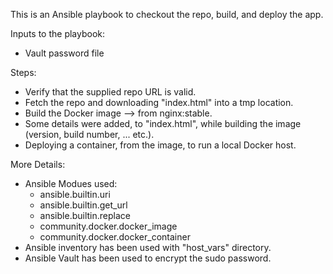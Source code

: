 This is an Ansible playbook to checkout the repo, build, and deploy the app.

Inputs to the playbook:
 - Vault password file

Steps:
 - Verify that the supplied repo URL is valid.
 - Fetch the repo and downloading "index.html" into a tmp location.
 - Build the Docker image --> from nginx:stable.
 - Some details were added, to "index.html", while building the image (version, build number, ... etc.).
 - Deploying a container, from the image, to run a local Docker host.

More Details:
 - Ansible Modues used:
    - ansible.builtin.uri
    - ansible.builtin.get_url
    - ansible.builtin.replace
    - community.docker.docker_image
    - community.docker.docker_container
 - Ansible inventory has been used with "host_vars" directory.
 - Ansible Vault has been used to encrypt the sudo password.
